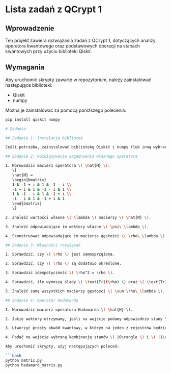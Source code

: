 # Lista zadań z QCrypt 1

## Wprowadzenie

Ten projekt zawiera rozwiązania zadań z QCrypt 1, dotyczących analizy operatora kwantowego oraz podstawowych operacji na stanach kwantowych przy użyciu biblioteki Qiskit.

## Wymagania

Aby uruchomić skrypty zawarte w repozytorium, należy zainstalować następujące biblioteki:
- Qiskit
- numpy

Można je zainstalować za pomocą poniższego polecenia:
```bash
pip install qiskit numpy

# Zadania

## Zadanie 1: Instalacja bibliotek

Jeśli potrzeba, zainstalować bibliotekę Qiskit i numpy (lub inną wybraną).

## Zadanie 2: Rozwiązywanie zagadnienia własnego operatora

1. Wprowadzić macierz operatora \( \hat{M} \):
   \[
   \hat{M} =
   \begin{bmatrix}
   1 & -1 + i & 1 & -1 - i \\
   -1 + i & 1 & -1 - i & 1 \\
   1 & -1 - i & 1 & -1 + i \\
   -1 - i & 1 & -1 + i & 1
   \end{bmatrix}
   \]

2. Znaleźć wartości własne \( \lambda \) macierzy \( \hat{M} \).

3. Znaleźć odpowiadające im wektory własne \( \psi\_\lambda \).

4. Skonstruować odpowiadające im macierze gęstości \( \rho\_\lambda \).

## Zadanie 3: Własności rozwiązań

1. Sprawdzić, czy \( \rho \) jest samosprzężona.

2. Sprawdzić, czy \( \rho \) są dodatnio określone.

3. Sprawdzić idempotyczność \( \rho^2 = \rho \).

4. Sprawdzić, ile wynoszą ślady \( \text{Tr}(\rho) \) oraz \( \text{Tr}(\rho^2) \). Co to oznacza?

5. Znaleźć sumę wszystkich macierzy gęstości \( \sum \rho\_\lambda \).

## Zadanie 4: Operator Hadamarda

1. Wprowadzić macierz operatora Hadamarda \( \hat{H} \).

2. Jakie wektory otrzymamy, jeśli na wejście podamy odpowiednio stany \( |0\rangle \) oraz \( |1\rangle \)?

3. Utworzyć prosty obwód kwantowy, w którym na jeden z rejestrów będziemy działać bramką \( \hat{H} \), a na drugi \( \hat{I} \).

4. Podać na wejście wybraną kombinację stanów \( |0\rangle \) i \( |1\rangle \) i zinterpretować wyniki.

Aby uruchomić skrypty, użyj następujących poleceń:

```bash
python matrix.py
python hadamard_matrix.py
```

